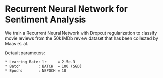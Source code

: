 # Recurrent Neural Network for Sentiment Analysis

We train a Recurrent Neural Network with Dropout regularization to classify movie reviews from the 50k IMDb review dataset that has been collected by Maas et. al.

Default parameters:

    * Learning Rate: lr     = 2.5e-3
    * Batch        : BATCH  = 100 (SGD)
    * Epochs       : NEPOCH = 10
